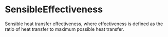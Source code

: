 SensibleEffectiveness
=====================

Sensible heat transfer effectiveness, where effectiveness is defined as the ratio of heat transfer to maximum possible heat transfer.

